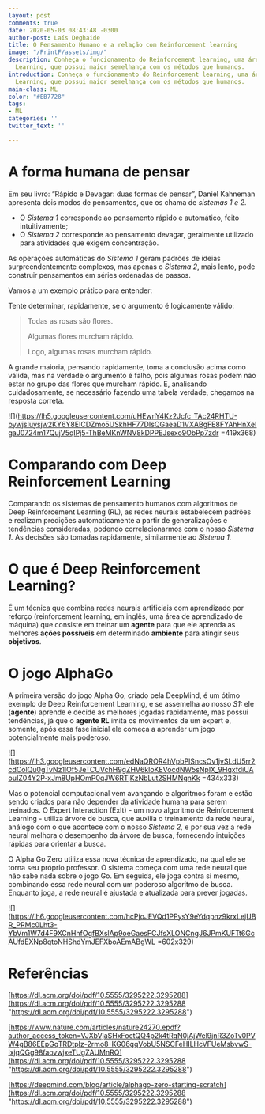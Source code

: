 ```yaml
---
layout: post
comments: true
date: 2020-05-03 08:43:48 -0300
author-post: Laís Deghaide
title: O Pensamento Humano e a relação com Reinforcement learning
image: "/PrintF/assets/img/"
description: Conheça o funcionamento do Reinforcement learning, uma área de Machine
  Learning, que possui maior semelhança com os métodos que humanos.
introduction: Conheça o funcionamento do Reinforcement learning, uma área de Machine
  Learning, que possui maior semelhança com os métodos que humanos.
main-class: ML
color: "#EB7728"
tags:
- ML
categories: ''
twitter_text: ''

---
```

# A forma humana de pensar

Em seu livro: “Rápido e Devagar: duas formas de pensar”, Daniel Kahneman apresenta dois modos de pensamentos, que os chama de _sistemas 1 e 2_.

* O _Sistema 1_ corresponde ao pensamento rápido e automático, feito intuitivamente;
* O _Sistema 2_ corresponde ao pensamento devagar, geralmente utilizado para atividades que exigem concentração.

As operações automáticas do _Sistema 1_ geram padrões de ideias surpreendentemente complexos, mas apenas o _Sistema 2_, mais lento, pode construir pensamentos em séries ordenadas de passos.

Vamos a um exemplo prático para entender:

Tente determinar, rapidamente, se o argumento é logicamente válido:

> Todas as rosas são flores.
>
> Algumas flores murcham rápido.
>
> Logo, algumas rosas murcham rápido.

A grande maioria, pensando rapidamente, toma a conclusão acima como válida, mas na verdade o argumento é falho, pois algumas rosas podem não estar no grupo das flores que murcham rápido. E, analisando cuidadosamente, se necessário fazendo uma tabela verdade, chegamos na resposta correta.

![](https://lh5.googleusercontent.com/uHEwnY4Kz2Jcfc_TAc24RHTU-bywjsIuysjw2KY6Y8EICDZmo5USkhHF77DIsQGaeaD1VXABgFE8FYAhHnXeIgaJ0724m17QujV5qIPj5-ThBeMKnWNV8kDPPEJsexo9ObPp7zdr =419x368)

# Comparando com Deep Reinforcement Learning

Comparando os sistemas de pensamento humanos com algoritmos de Deep Reinforcement Learning (RL), as redes neurais estabelecem padrões e realizam predições automaticamente a partir de generalizações e tendências consideradas, podendo correlacionarmos com o nosso _Sistema 1._ As decisões são tomadas rapidamente, similarmente ao _Sistema 1._

# O que é Deep Reinforcement Learning?

É um técnica que combina redes neurais artificiais com aprendizado por reforço (reinforcement learning, em inglês, uma área de aprendizado de máquina) que consiste em treinar um **agente** para que ele aprenda as melhores **ações possíveis** em determinado **ambiente** para atingir seus **objetivos**.

# O jogo AlphaGo

A primeira versão do jogo Alpha Go, criado pela DeepMind, é um ótimo exemplo de Deep Reinforcement Learning, e se assemelha ao nosso _S1:_ ele (**agente**) aprende e decide as melhores jogadas rapidamente, mas possui tendências, já que o **agente RL** imita os movimentos de um expert e, somente, após essa fase inicial ele começa a aprender um jogo potencialmente mais poderoso.

![](https://lh3.googleusercontent.com/edNaQROR4hVpbPlSncsOv1jvSLdU5rr2cdColQu0gTvNz1lOf5JeTCUVchH9gZHV6kloKEVocdNW5sNplX_9HqxfdiUAouIZ04Y2P-xJm8UpHOmP0qJW6RTjKzNbLut2SHMNgnKk =434x333)

  
Mas o potencial computacional vem avançando e algoritmos foram e estão sendo criados para não depender da atividade humana para serem treinados. O Expert Interaction (ExIt) - um novo algoritmo de Reinforcement Learning - utiliza árvore de busca, que auxilia o treinamento da rede neural, análogo com o que acontece com o nosso _Sistema 2,_ e por sua vez a rede neural melhora o desempenho da árvore de busca, fornecendo intuições rápidas para orientar a busca.

O Alpha Go Zero utiliza essa nova técnica de aprendizado, na qual ele se torna seu próprio professor. O sistema começa com uma rede neural que não sabe nada sobre o jogo Go. Em seguida, ele joga contra si mesmo, combinando essa rede neural com um poderoso algoritmo de busca. Enquanto joga, a rede neural é ajustada e atualizada para prever jogadas.

![](https://lh6.googleusercontent.com/hcPjoJEVQd1PPysY9eYdqpnz9krxLejUBR_PRMc0Lht3-YbVm1W7d4F9XCnHhfOgfBXslAp9oeGaesFCJfsXLONCngJ6JPmKUFTt6GcAUfdEXNp8qtoNHShdYmJEFXboAEmABgWL =602x329)

# Referências 

[https://dl.acm.org/doi/pdf/10.5555/3295222.3295288](https://dl.acm.org/doi/pdf/10.5555/3295222.3295288 "https://dl.acm.org/doi/pdf/10.5555/3295222.3295288")

[https://www.nature.com/articles/nature24270.epdf?author_access_token=VJXbVjaSHxFoctQQ4p2k4tRgN0jAjWel9jnR3ZoTv0PVW4gB86EEpGqTRDtpIz-2rmo8-KG06gqVobU5NSCFeHILHcVFUeMsbvwS-lxjqQGg98faovwjxeTUgZAUMnRQ](https://dl.acm.org/doi/pdf/10.5555/3295222.3295288 "https://dl.acm.org/doi/pdf/10.5555/3295222.3295288")

[https://deepmind.com/blog/article/alphago-zero-starting-scratch](https://dl.acm.org/doi/pdf/10.5555/3295222.3295288 "https://dl.acm.org/doi/pdf/10.5555/3295222.3295288")